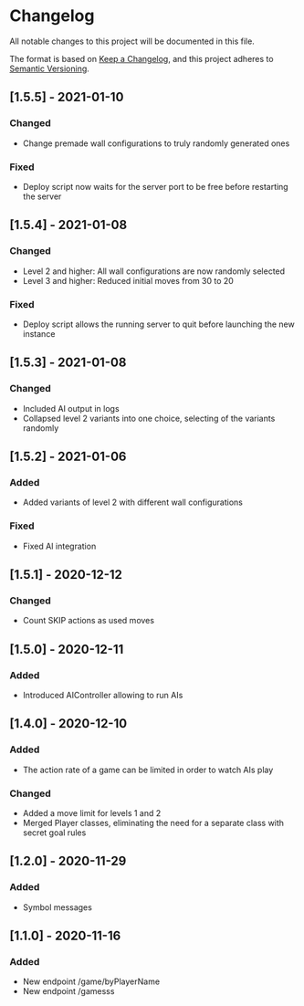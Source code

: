 # Changelog
All notable changes to this project will be documented in this file.

The format is based on [Keep a Changelog](https://keepachangelog.com/en/1.0.0/),
and this project adheres to [Semantic Versioning](https://semver.org/spec/v2.0.0.html).

## [1.5.5] - 2021-01-10
### Changed
- Change premade wall configurations to truly randomly generated ones

### Fixed
- Deploy script now waits for the server port to be free before restarting the server

## [1.5.4] - 2021-01-08
### Changed
- Level 2 and higher: All wall configurations are now randomly selected
- Level 3 and higher: Reduced initial moves from 30 to 20

### Fixed
- Deploy script allows the running server to quit before launching the new instance

## [1.5.3] - 2021-01-08
### Changed
- Included AI output in logs
- Collapsed level 2 variants into one choice, selecting of the variants randomly

## [1.5.2] - 2021-01-06
### Added
- Added variants of level 2 with different wall configurations

### Fixed
- Fixed AI integration

## [1.5.1] - 2020-12-12
### Changed
- Count SKIP actions as used moves

## [1.5.0] - 2020-12-11
### Added
- Introduced AIController allowing to run AIs 

## [1.4.0] - 2020-12-10
### Added
- The action rate of a game can be limited in order to watch AIs play

### Changed
- Added a move limit for levels 1 and 2
- Merged Player classes, eliminating the need for a separate class with secret goal rules

## [1.2.0] - 2020-11-29
### Added
- Symbol messages

## [1.1.0] - 2020-11-16
### Added
- New endpoint /game/byPlayerName
- New endpoint /gamesss
